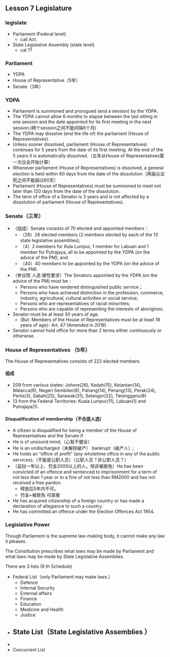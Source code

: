 ## Lesson 7 Legislature

### legislate

- Parliament (Federal level) 
  - call Act.
- State Legislative Assembly (state level)
  - cal ??

### Parliament

- YDPA
- House of Representative（5年）
- Senate（3年）

### YDPA

- Parliament is summoned and prorogued (end a session) by the YDPA.
- The YDPA cannot allow 6 months to elapse between the last sitting in one session and the date appointed for its first meeting in the next session.(两个session之间不能间隔6个月)
- The YDPA may dissolve (end the life of) the parliament (House of Representatives).
- Unless sooner dissolved, parliament (House of Representatives) continues for 5 years from the date of its first meeting. At the end of the 5 years it is automatically dissolved.（五年从House of Representatives第一次议会开始计算）
- Whenever parliament (House of Representatives) is dissolved, a general election is held within 60 days from the date of the dissolution（两届众议院之间不能超过60天）
- Parliament (House of Representatives) must be summoned to meet not later than 120 days from the date of the dissolution.
- The term of office of a Senator is 3 years and is not affected by a dissolution of parliament (House of Representatives).

### Senate（三年）

- （组成）Senate consists of 70 elected and appointed members：
  - （26）26 elected members (2 members elected by each of the 13 state legislative assemblies);
  - （4）2 members for Kula Lumpur, 1 member for Labuan and 1 member for Putrajaya, all to be appointed by the YDPA (on the advice of the PM); and
  - （40）40 members to be appointed by the YDPA (on the advice of the PM).
- （参议院 人选 硬性要求）The Senators appointed by the YDPA (on the advice of the PM) must be :
  - Persons who have rendered distinguished public service；
  - Persons who have achieved distinction in the profession, commerce, industry, agricultural, cultural activities or social service;
  - Persons who are representatives of racial minorities;
  - Persons who are capable of representing the interests of aborigines.
- Senator must be at least 30 years of age. 
  - (But: Members of the House of Representatives must be at least 18 years of age)- Art. 47 (Amended in 2019).
- Senator cannot hold office for more than 2 terms either continuously or otherwise.

### House of Representatives （5年）

The House of Representatives consists of 222 elected members.

#### 组成

- 209 from various states: Johore(26), Kedah(15), Kelantan(14), Malacca(6), Negeri Sembilan(8), Pahang(14), Penang(13), Perak(24), Perlis(3), Sabah(25), Sarawak(31), Selangor(22), Terengganu(8)
- 13 from the Federal Territories: Kuala Lumpur(11), Labuan(1) and Putrajaya(1).

#### Disqualification of membership（不合适人选）

- A citizen is disqualified for being a member of the House of Representatives and the Senate if
- He is of unsound mind;（心智不健全）
- He is an undischarged（未解除破产） bankrupt（破产人）;
- He holds an “office of profit” (any wholetime office in any of the public services);（不能是公职人员）（公职人员？非公职人员？）
- （监狱一年以上、罚金2000以上的人，除非被赦免）He has been convicted of an offence and sentenced to imprisonment for a term of not less than 1 year or to a fine of not less than RM2000 and has not received a free pardon.
  - 释放后5年内不可。
  - 罚金+被赦免 可直接
- He has acquired citizenship of a foreign country or has made a declaration of allegiance to such a country.
- He has committed an offence under the Election Offences Act 1954.

### Legislative Power

Though Parliament is the supreme law-making body, it cannot make any law it pleases.

The Constitution prescribes what laws may be made by Parliament and what laws may be made by State Legislative Assemblies.

There are 3 lists (9 th Schedule)

- Federal List（only Parliament may make laws.）
  - Defence 
  - Internal Security 
  - External affairs
  - Finance
  - Education
  - Medicine and Health 
  - Justice
- State List（State Legislative Assemblies ）
  - 
- 
- Concurrent List

